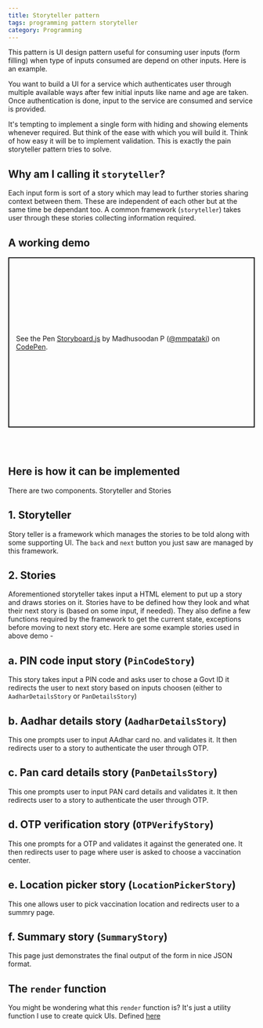 ```yaml
---
title: Storyteller pattern
tags: programming pattern storyteller
category: Programming
---
```


This pattern is UI design pattern useful for consuming user inputs (form filling) when type of inputs consumed are depend on other inputs. Here is an example.

You want to build a UI for a service which authenticates user through multiple available ways after few initial inputs like name and age are taken. Once authentication is done, input to the service are consumed and service is provided.

It's tempting to implement a single form with hiding and showing elements whenever required. But think of the ease with which you will build it. Think of how easy it will be to implement validation. This is exactly the pain storyteller pattern tries to solve.

## Why am I calling it `storyteller`?

Each input form is sort of a story which may lead to further stories sharing context between them. These are independent of each other but at the same time be dependant too. A common framework (`storyteller`) takes user through these stories collecting information required.

## A working demo
<p class="codepen" data-height="347" data-theme-id="light" data-default-tab="result" data-user="mmpataki" data-slug-hash="NWprKWd" style="height: 347px; box-sizing: border-box; display: flex; align-items: center; justify-content: center; border: 2px solid; margin: 1em 0; padding: 1em;" data-pen-title="Storyboard.js">
  <span>See the Pen <a href="https://codepen.io/mmpataki/pen/NWprKWd">
  Storyboard.js</a> by Madhusoodan P (<a href="https://codepen.io/mmpataki">@mmpataki</a>)
  on <a href="https://codepen.io">CodePen</a>.</span>
</p>
<script async src="https://cpwebassets.codepen.io/assets/embed/ei.js"></script>


<br/><br/>


## Here is how it can be implemented
There are two components. Storyteller and Stories

## 1. Storyteller
Story teller is a framework which manages the stories to be told along with some supporting UI. The `back` and `next` button you just saw are managed by this framework.
<script src="https://gist.github.com/mmpataki/a5d5d5e0c34ff87783de8bd5a13b6071.js?file=storyteller.js"></script>

## 2. Stories
Aforementioned storyteller takes input a HTML element to put up a story and draws stories on it. Stories have to be defined how they look and what their next story is (based on some input, if needed). They also define a few functions required by the framework to get the current state, exceptions before moving to next story etc. Here are some example stories used in above demo -

## a. PIN code input story (`PinCodeStory`)
This story takes input a PIN code and asks user to chose a Govt ID it redirects the user to next story based on inputs choosen (either to `AadharDetailsStory` or `PanDetailsStory`)
<script src="https://gist.github.com/mmpataki/a5d5d5e0c34ff87783de8bd5a13b6071.js?file=PinCodeStory.js"></script>

## b. Aadhar details story (`AadharDetailsStory`)
This one prompts user to input AAdhar card no. and validates it. It then redirects user to a story to authenticate the user through OTP.
<script src="https://gist.github.com/mmpataki/a5d5d5e0c34ff87783de8bd5a13b6071.js?file=AadharDetailsStory.js"></script>

## c. Pan card details story (`PanDetailsStory`)
This one prompts user to input PAN card details and validates it. It then redirects user to a story to authenticate the user through OTP.
<script src="https://gist.github.com/mmpataki/a5d5d5e0c34ff87783de8bd5a13b6071.js?file=PanDetailsStory.js"></script>

## d. OTP verification story (`OTPVerifyStory`)
This one prompts for a OTP and validates it against the generated one. It then redirects user to page where user is asked to choose a vaccination center.
<script src="https://gist.github.com/mmpataki/a5d5d5e0c34ff87783de8bd5a13b6071.js?file=OTPVerifyStory.js"></script>

## e. Location picker story (`LocationPickerStory`)
This one allows user to pick vaccination location and redirects user to a summry page.
<script src="https://gist.github.com/mmpataki/a5d5d5e0c34ff87783de8bd5a13b6071.js?file=LocationPickerStory.js"></script>

## f. Summary story  (`SummaryStory`)
This page just demonstrates the final output of the form in nice JSON format.
<script src="https://gist.github.com/mmpataki/a5d5d5e0c34ff87783de8bd5a13b6071.js?file=SummaryStory.js"></script>

## The `render` function
You might be wondering what this `render` function is? It's just a utility function I use to create quick UIs. Defined [here](https://gist.github.com/mmpataki/8abf53397ac22df4331116f1d334da22)
